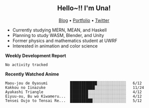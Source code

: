 <h2 align="center">
  Hello~!! I'm Una!
</h2>

<p align="center">
  <a href="https://anarchy.website/">Blog</a> &bull;
  <a href="https://una-ada.github.io/">Portfolio</a> &bull;
  <a href="https://twitter.com/xn__z7x">Twitter</a>
</p>

- Currently studying MERN, MEAN, and Haskell
- Planning to study WASM, Blender, and Unity
- Former physics and mathematics student at UWRF
- Interested in animation and color science

**Weekly Development Report**

<!--START_SECTION:waka-->

```text
No activity tracked
```

<!--END_SECTION:waka-->

**Recently Watched Anime**

<!-- RECENT-ANIME:START -->

    Maou-jou de Oyasumi          ████████████░░░░░░░░░░░░░   6/12
    Kakkou no Iinazuke           ███████████░░░░░░░░░░░░░░   11/24
    Ayakashi Triangle            ████████░░░░░░░░░░░░░░░░░   4/12
    Eiyuu-ou, Bu wo Kiwameru...  ████████░░░░░░░░░░░░░░░░░   4/12
    Tensei Oujo to Tensai Re...  ██████████░░░░░░░░░░░░░░░   5/12
<!-- RECENT-ANIME:END -->
